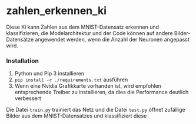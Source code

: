 # zahlen_erkennen_ki

Diese Ki kann Zahlen aus dem MNIST-Datensatz erkennen und klassifizieren, die Modelarchitektur und der Code können auf andere Bilder-Datensätze angewendet werden, wenn die Anzahl der Neuronen angepasst wird.

### Installation
1. Python und Pip 3 installieren
2. `pip install -r ./requirements.txt` ausführen
3. Wenn eine Nvidia Grafikkarte vorhanden ist, wird empfohlen entsprechende Treiber zu installieren, da dies die Performance deutlich verbessert

Die Datei `train.py` trainiert das Netz und die Datei `test.py` öffnet zufällige Bilder aus dem MNIST-Datensatzes und klassifiziert diese
